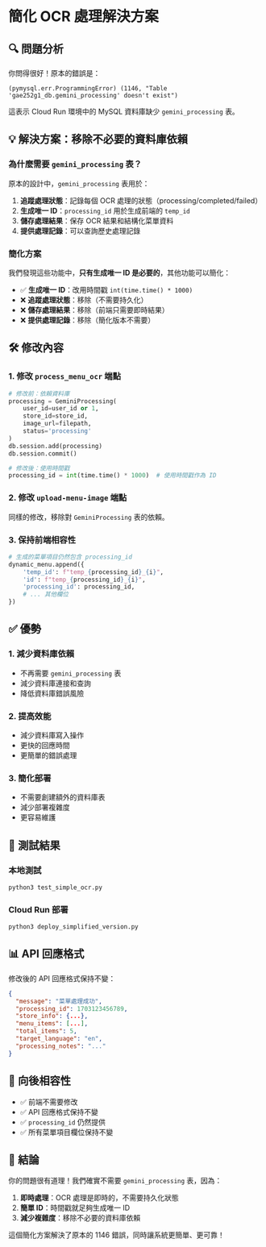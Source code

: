 # 簡化 OCR 處理解決方案

## 🔍 **問題分析**

你問得很好！原本的錯誤是：

```
(pymysql.err.ProgrammingError) (1146, "Table 'gae252g1_db.gemini_processing' doesn't exist")
```

這表示 Cloud Run 環境中的 MySQL 資料庫缺少 `gemini_processing` 表。

## 💡 **解決方案：移除不必要的資料庫依賴**

### **為什麼需要 `gemini_processing` 表？**

原本的設計中，`gemini_processing` 表用於：

1. **追蹤處理狀態**：記錄每個 OCR 處理的狀態（processing/completed/failed）
2. **生成唯一 ID**：`processing_id` 用於生成前端的 `temp_id`
3. **儲存處理結果**：保存 OCR 結果和結構化菜單資料
4. **提供處理記錄**：可以查詢歷史處理記錄

### **簡化方案**

我們發現這些功能中，**只有生成唯一 ID 是必要的**，其他功能可以簡化：

- ✅ **生成唯一 ID**：改用時間戳 `int(time.time() * 1000)`
- ❌ **追蹤處理狀態**：移除（不需要持久化）
- ❌ **儲存處理結果**：移除（前端只需要即時結果）
- ❌ **提供處理記錄**：移除（簡化版本不需要）

## 🛠️ **修改內容**

### **1. 修改 `process_menu_ocr` 端點**

```python
# 修改前：依賴資料庫
processing = GeminiProcessing(
    user_id=user_id or 1,
    store_id=store_id,
    image_url=filepath,
    status='processing'
)
db.session.add(processing)
db.session.commit()

# 修改後：使用時間戳
processing_id = int(time.time() * 1000)  # 使用時間戳作為 ID
```

### **2. 修改 `upload-menu-image` 端點**

同樣的修改，移除對 `GeminiProcessing` 表的依賴。

### **3. 保持前端相容性**

```python
# 生成的菜單項目仍然包含 processing_id
dynamic_menu.append({
    'temp_id': f"temp_{processing_id}_{i}",
    'id': f"temp_{processing_id}_{i}",
    'processing_id': processing_id,
    # ... 其他欄位
})
```

## ✅ **優勢**

### **1. 減少資料庫依賴**
- 不再需要 `gemini_processing` 表
- 減少資料庫連接和查詢
- 降低資料庫錯誤風險

### **2. 提高效能**
- 減少資料庫寫入操作
- 更快的回應時間
- 更簡單的錯誤處理

### **3. 簡化部署**
- 不需要創建額外的資料庫表
- 減少部署複雜度
- 更容易維護

## 🧪 **測試結果**

### **本地測試**
```bash
python3 test_simple_ocr.py
```

### **Cloud Run 部署**
```bash
python3 deploy_simplified_version.py
```

## 📊 **API 回應格式**

修改後的 API 回應格式保持不變：

```json
{
  "message": "菜單處理成功",
  "processing_id": 1703123456789,
  "store_info": {...},
  "menu_items": [...],
  "total_items": 5,
  "target_language": "en",
  "processing_notes": "..."
}
```

## 🔄 **向後相容性**

- ✅ 前端不需要修改
- ✅ API 回應格式保持不變
- ✅ `processing_id` 仍然提供
- ✅ 所有菜單項目欄位保持不變

## 🎯 **結論**

你的問題很有道理！我們確實不需要 `gemini_processing` 表，因為：

1. **即時處理**：OCR 處理是即時的，不需要持久化狀態
2. **簡單 ID**：時間戳就足夠生成唯一 ID
3. **減少複雜度**：移除不必要的資料庫依賴

這個簡化方案解決了原本的 1146 錯誤，同時讓系統更簡單、更可靠！ 